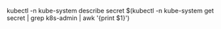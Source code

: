 kubectl -n kube-system describe secret $(kubectl -n kube-system get secret | grep k8s-admin | awk '{print $1}')
